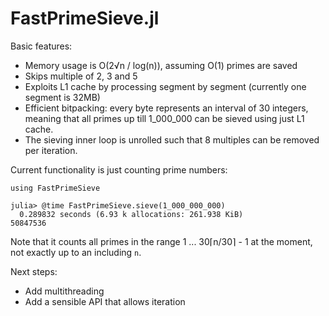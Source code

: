 # FastPrimeSieve.jl

Basic features:

- Memory usage is O(2√n / log(n)), assuming O(1) primes are saved
- Skips multiple of 2, 3 and 5
- Exploits L1 cache by processing segment by segment (currently one segment is 32MB)
- Efficient bitpacking: every byte represents an interval of 30 integers, meaning that all
  primes up till 1_000_000 can be sieved using just L1 cache.
- The sieving inner loop is unrolled such that 8 multiples can be removed per iteration.

Current functionality is just counting prime numbers:

```
using FastPrimeSieve

julia> @time FastPrimeSieve.sieve(1_000_000_000)
  0.289832 seconds (6.93 k allocations: 261.938 KiB)
50847536
```

Note that it counts all primes in the range 1 ... 30⌈n/30⌉ - 1 at the moment, not exactly
up to an including `n`.

Next steps:

- Add multithreading
- Add a sensible API that allows iteration

